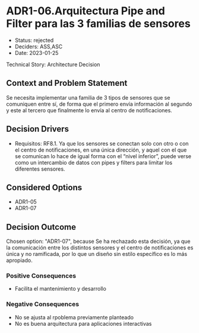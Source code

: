 # ADR1-06.Arquitectura Pipe and Filter para las 3 familias de sensores

* Status: rejected
* Deciders: ASS,ASC
* Date: 2023-01-25

Technical Story: Architecture Decision

## Context and Problem Statement

Se necesita implementar una familia de 3 tipos de sensores que se comuniquen entre sí, de forma que el primero envía información al segundo y este al tercero que finalmente lo envía al centro de notificaciones.

## Decision Drivers

* Requisitos: RF8.1. Ya que los sensores se conectan solo con otro o con el centro de notificaciones, en una única dirección, y aquel con el que se comunican lo hace de igual forma con el “nivel inferior”, puede verse como un intercambio de datos con pipes y filters para limitar los diferentes sensores.

## Considered Options

* ADR1-05
* ADR1-07

## Decision Outcome

Chosen option: "ADR1-07", because Se ha rechazado esta decisión, ya que la comunicación entre los distintos sensores y el centro de notificaciones es única y no ramificada, por lo que un diseño sin estilo específico es lo más apropiado.

### Positive Consequences

* Facilita el mantenimiento y desarrollo

### Negative Consequences

* No se ajusta al rpoblema previamente planteado
* No es buena arquitectura para aplicaciones interactivas
